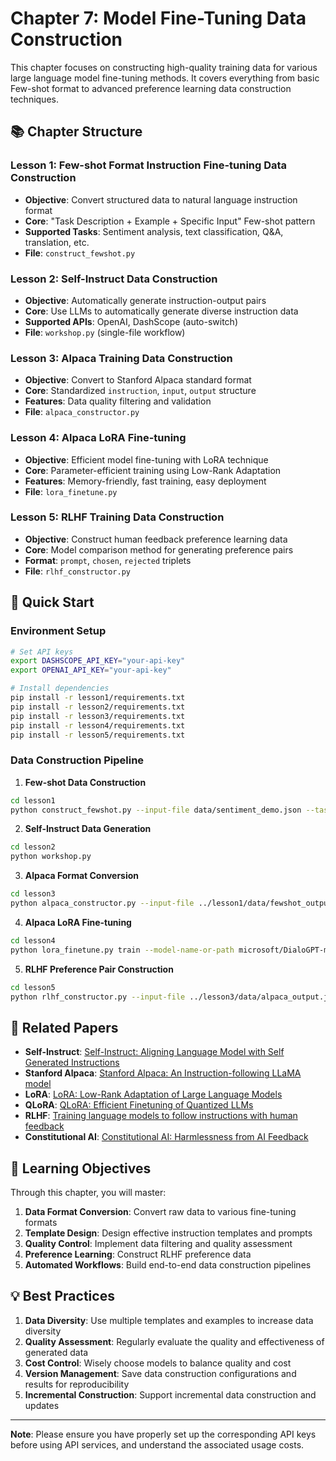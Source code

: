 # Chapter 7: Model Fine-Tuning Data Construction

This chapter focuses on constructing high-quality training data for various large language model fine-tuning methods. It covers everything from basic Few-shot format to advanced preference learning data construction techniques.

## 📚 Chapter Structure

### Lesson 1: Few-shot Format Instruction Fine-tuning Data Construction
- **Objective**: Convert structured data to natural language instruction format
- **Core**: "Task Description + Example + Specific Input" Few-shot pattern
- **Supported Tasks**: Sentiment analysis, text classification, Q&A, translation, etc.
- **File**: `construct_fewshot.py`

### Lesson 2: Self-Instruct Data Construction  
- **Objective**: Automatically generate instruction-output pairs
- **Core**: Use LLMs to automatically generate diverse instruction data
- **Supported APIs**: OpenAI, DashScope (auto-switch)
- **File**: `workshop.py` (single-file workflow)

### Lesson 3: Alpaca Training Data Construction
- **Objective**: Convert to Stanford Alpaca standard format
- **Core**: Standardized `instruction`, `input`, `output` structure
- **Features**: Data quality filtering and validation
- **File**: `alpaca_constructor.py`

### Lesson 4: Alpaca LoRA Fine-tuning
- **Objective**: Efficient model fine-tuning with LoRA technique
- **Core**: Parameter-efficient training using Low-Rank Adaptation
- **Features**: Memory-friendly, fast training, easy deployment
- **File**: `lora_finetune.py`

### Lesson 5: RLHF Training Data Construction
- **Objective**: Construct human feedback preference learning data
- **Core**: Model comparison method for generating preference pairs
- **Format**: `prompt`, `chosen`, `rejected` triplets
- **File**: `rlhf_constructor.py`



## 🚀 Quick Start

### Environment Setup
```bash
# Set API keys
export DASHSCOPE_API_KEY="your-api-key"
export OPENAI_API_KEY="your-api-key"

# Install dependencies
pip install -r lesson1/requirements.txt
pip install -r lesson2/requirements.txt
pip install -r lesson3/requirements.txt
pip install -r lesson4/requirements.txt
pip install -r lesson5/requirements.txt

```

### Data Construction Pipeline

1. **Few-shot Data Construction**
```bash
cd lesson1
python construct_fewshot.py --input-file data/sentiment_demo.json --task-type sentiment --output-path data/fewshot_output.jsonl
```

2. **Self-Instruct Data Generation**
```bash
cd lesson2
python workshop.py
```

3. **Alpaca Format Conversion**
```bash
cd lesson3
python alpaca_constructor.py --input-file ../lesson1/data/fewshot_output.jsonl --output-path data/alpaca_output.jsonl
```

4. **Alpaca LoRA Fine-tuning**
```bash
cd lesson4
python lora_finetune.py train --model-name-or-path microsoft/DialoGPT-medium --data-path ../lesson3/data/alpaca_output.jsonl --output-dir ./output/alpaca-lora --num-train-epochs 3
```

5. **RLHF Preference Pair Construction**
```bash
cd lesson5
python rlhf_constructor.py --input-file ../lesson3/data/alpaca_output.jsonl --method model_comparison --high-model qwen-plus --low-model qwen-turbo --output-path data/rlhf_output.jsonl
```



## 📖 Related Papers

- **Self-Instruct**: [Self-Instruct: Aligning Language Model with Self Generated Instructions](https://arxiv.org/abs/2212.10560)
- **Stanford Alpaca**: [Stanford Alpaca: An Instruction-following LLaMA model](https://github.com/tatsu-lab/stanford_alpaca)
- **LoRA**: [LoRA: Low-Rank Adaptation of Large Language Models](https://arxiv.org/abs/2106.09685)
- **QLoRA**: [QLoRA: Efficient Finetuning of Quantized LLMs](https://arxiv.org/abs/2305.14314)
- **RLHF**: [Training language models to follow instructions with human feedback](https://arxiv.org/abs/2203.02155)
- **Constitutional AI**: [Constitutional AI: Harmlessness from AI Feedback](https://arxiv.org/abs/2212.08073)

## 🎯 Learning Objectives

Through this chapter, you will master:

1. **Data Format Conversion**: Convert raw data to various fine-tuning formats
2. **Template Design**: Design effective instruction templates and prompts
3. **Quality Control**: Implement data filtering and quality assessment
4. **Preference Learning**: Construct RLHF preference data
5. **Automated Workflows**: Build end-to-end data construction pipelines

## 💡 Best Practices

1. **Data Diversity**: Use multiple templates and examples to increase data diversity
2. **Quality Assessment**: Regularly evaluate the quality and effectiveness of generated data
3. **Cost Control**: Wisely choose models to balance quality and cost
4. **Version Management**: Save data construction configurations and results for reproducibility
5. **Incremental Construction**: Support incremental data construction and updates

---

**Note**: Please ensure you have properly set up the corresponding API keys before using API services, and understand the associated usage costs.
